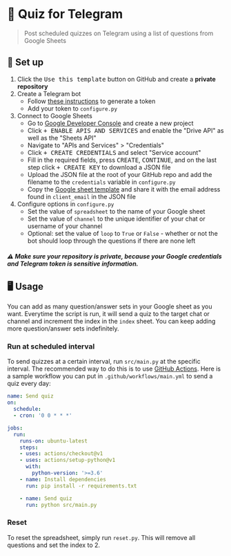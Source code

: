 # :pencil: Quiz for Telegram
> Post scheduled quizzes on Telegram using a list of questions from Google Sheets

## :electric_plug: Set up
1. Click the <kbd>Use this template</kbd> button on GitHub and create a **private repository**
1. Create a Telegram bot
    - Follow [these instructions](https://core.telegram.org/bots#creating-a-new-bot) to generate a token
    - Add your token to `configure.py`
1. Connect to Google Sheets
    - Go to [Google Developer Console](https://console.developers.google.com/apis/dashboard) and create a new project
    - Click <kbd>+ ENABLE APIS AND SERVICES</kbd> and enable the "Drive API" as well as the "Sheets API"
    - Navigate to "APIs and Services" > "Credentials"
    - Click <kbd>+ CREATE CREDENTIALS</kbd> and select "Service account"
    - Fill in the required fields, press <kbd>CREATE</kbd>, <kbd>CONTINUE</kbd>, and on the last step click <kbd>+ CREATE KEY</kbd> to download a JSON file
    - Upload the JSON file at the root of your GitHub repo and add the filename to the `credentials` variable in `configure.py`
    - Copy the [Google sheet template](https://docs.google.com/spreadsheets/u/1/d/1BE-ZbrkTejJloU_d953nYCKCqVSfoiQQCZ45Y3NSdtc/copy) and share it with the email address found in `client_email` in the JSON file
1. Configure options in `configure.py`
    - Set the value of `spreadsheet` to the name of your Google sheet
    - Set the value of `channel` to the unique identifier of your chat or username of your channel
    - Optional: set the value of `loop` to `True` or `False` - whether or not the bot should loop through the questions if there are none left

##### :warning: Make sure your repository is private, because your Google credentials and Telegram token is sensitive information. 

## :desktop_computer: Usage
You can add as many question/answer sets in your Google sheet as you want. Everytime the script is run, it will send a quiz to the target chat or channel and increment the index in the `index` sheet. You can keep adding more question/answer sets indefinitely.

### Run at scheduled interval
To send quizzes at a certain interval, run `src/main.py` at the specific interval. The recommended way to do this is to use [GitHub Actions](https://github.com/features/actions). Here is a sample workflow you can put in `.github/workflows/main.yml` to send a quiz every day:

```yml
name: Send quiz
on:
  schedule:
  - cron: '0 0 * * *'

jobs:
  run:
    runs-on: ubuntu-latest
    steps:
    - uses: actions/checkout@v1
    - uses: actions/setup-python@v1
      with:
        python-version: '>=3.6'
    - name: Install dependencies
      run: pip install -r requirements.txt

    - name: Send quiz
      run: python src/main.py
```

### Reset
To reset the spreadsheet, simply run `reset.py`. This will remove all questions and set the index to 2.
